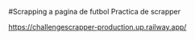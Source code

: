 #Scrapping a pagina de futbol
Practica de scrapper

https://challengescrapper-production.up.railway.app/
